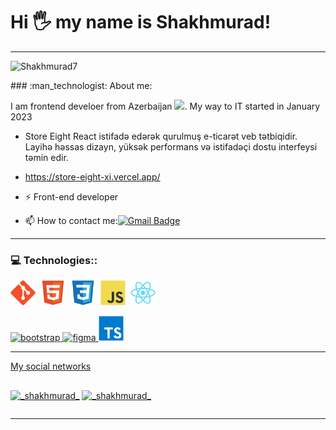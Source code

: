 
# Hi 🖐 my name is Shakhmurad!

---
<p align="left"> <img src="https://komarev.com/ghpvc/?username=Shakhmurad7&label=Profile%20views&color=0e75b6&style=flat" alt="Shakhmurad7" /> </p>
### :man_technologist: About me:

 
I am frontend develoer from Azerbaijan <img src="https://media.giphy.com/media/WUlplcMpOCEmTGBtBW/giphy.gif" width="30px">. My way to
 IT started in January 2023

- Store Eight React istifadə edərək qurulmuş e-ticarət veb tətbiqidir. Layihə həssas dizayn, yüksək performans və istifadəçi dostu interfeysi təmin edir.
- https://store-eight-xi.vercel.app/

- :zap: Front-end developer

- :mailbox: How to contact me:[![Gmail Badge](https://img.shields.io/badge/-Gmail-red?style=flat&logo=Gmail&logoColor=white)](mailto:muradb356@gmail.com)



---

### 💻 Technologies::

<div>
  <img src="https://github.com/devicons/devicon/blob/master/icons/git/git-original.svg" title="git" alt="git" width="40" height="40"/>&nbsp
  <img src="https://github.com/devicons/devicon/blob/master/icons/html5/html5-original.svg" title="html5" alt="html5" width="40" height="40"/>&nbsp
  <img src="https://github.com/devicons/devicon/blob/master/icons/css3/css3-original.svg" title="css" alt="css" width="40" height="40"/>&nbsp
  <img src="https://github.com/devicons/devicon/blob/master/icons/javascript/javascript-original.svg" title="javascript" alt="javascript" width="40" height="40"/>&nbsp
  <img src="https://github.com/devicons/devicon/blob/master/icons/react/react-original.svg" title="reactjs" alt="reactjs" width="40" height="40"/>&nbsp
  

  <a href="https://getbootstrap.com" target="_blank" rel="noreferrer"> <img src="https://raw.githubusercontent.com/devicons/devicon /master/icons/bootstrap/bootstrap-plain-wordmark.svg" alt="bootstrap" width="40" height="40"/> </a>
   <a href="https://www.figma.com/" target="_blank" rel="noreferrer"> <img src="https://www.vectorlogo.zone/logos/figma/figma-icon.svg" alt="figma" width="40" height ="40"/> </a>
    <a href="https://www.typescriptlang.org/" target="_blank" rel="noreferrer"> <img src="https://raw.githubusercontent.com/devicons/devicon/master/icons/typescript/typescript-original.svg" alt="typescript" width="40" height="40"/>
       

</div>

---

  My social networks
    <div style="display: flex;">


<a href="https://instagram.com/_shakhmurad_" target="blank"><img align="center" src="https://raw.githubusercontent.com/rahuldkjain/github-profile-readme-generator /master/src/images/icons/Social/instagram.svg" alt="_shakhmurad_" height="30" width="40" /></a> 
<a href="https://www.facebook.com/profile.php?id=100042071867830" target="blank"><img align="center" src="https://raw.githubusercontent.com/rahuldkjain/github-profile-readme-generator /master/src/images/icons/Social/facebook.svg" alt="_shakhmurad_" height="30" width="40" /></a>
    </div>

---
